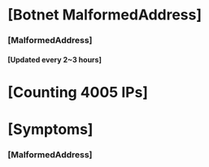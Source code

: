 # [Botnet MalformedAddress]
### [MalformedAddress]
#### [Updated every 2~3 hours]

# [Counting 4005 IPs]

# [Symptoms] 
###   [MalformedAddress]
